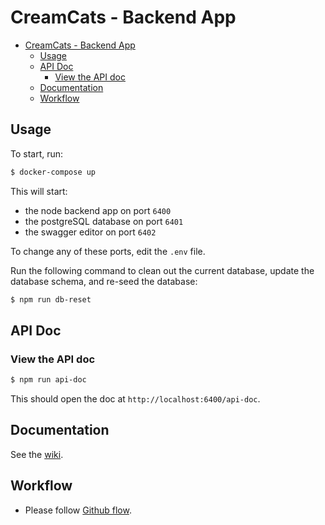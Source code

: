 # CreamCats - Backend App

- [CreamCats - Backend App](#creamcats---backend-app)
  - [Usage](#usage)
  - [API Doc](#api-doc)
    - [View the API doc](#view-the-api-doc)
  - [Documentation](#documentation)
  - [Workflow](#workflow)

## Usage

To start, run:

```sh
$ docker-compose up
```

This will start:

* the node backend app on port `6400`
* the postgreSQL database on port `6401`
* the swagger editor on port `6402`

To change any of these ports, edit the `.env` file.

Run the following command to clean out the current database, update the database schema, and re-seed the database:

```sh
$ npm run db-reset
```

## API Doc

### View the API doc

```sh
$ npm run api-doc
```

This should open the doc at `http://localhost:6400/api-doc`.


## Documentation

See the [wiki](https://github.com/jayhuynh/be-creamcats/wiki).

## Workflow

* Please follow [Github flow](https://guides.github.com/introduction/flow/).

